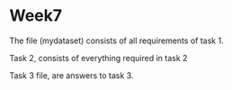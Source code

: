 # Week7

The file (mydataset) consists of all requirements of task 1.

Task 2, consists of everything required in task 2

Task 3 file, are answers to task 3.

